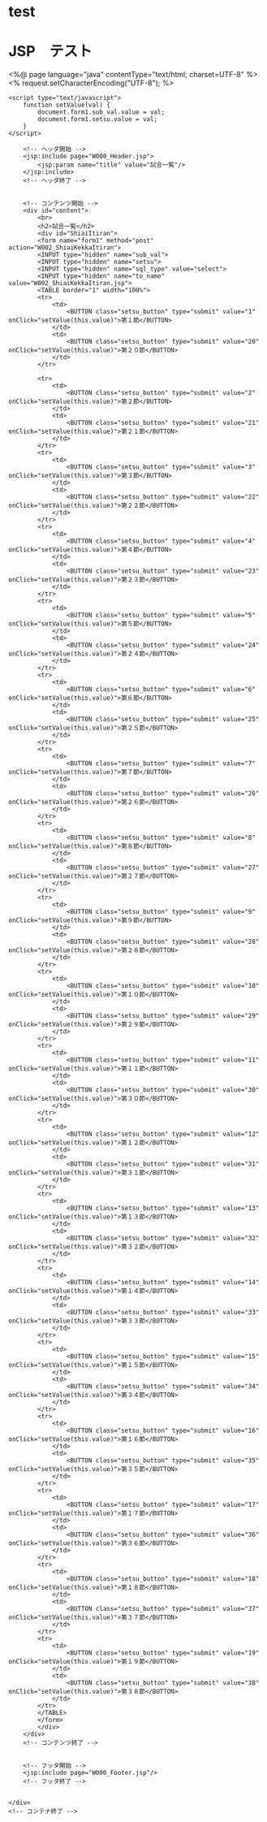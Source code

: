 # test
# JSP　テスト

<%@ page language="java" contentType="text/html; charset=UTF-8" %>
<% request.setCharacterEncoding("UTF-8"); %>
<!DOCTYPE html PUBLIC "-//W3C//DTD HTML 4.01 Transitional//EN" "http://www.w3.org/TR/html4/loose.dtd">
<html>
<head>
	<link rel="Stylesheet" href="${pageContext.request.contextPath}/Style.css" type="text/css">

	<script type="text/javascript">
		function setValue(val) {
			document.form1.sub_val.value = val;
			document.form1.setsu.value = val;
		}
	</script>

</head>
<body>
 	<!-- コンテナ開始 -->
	<div id="container">

		<!-- ヘッダ開始 -->
		<jsp:include page="W000_Header.jsp">
 			<jsp:param name="title" value="試合一覧"/>
 		</jsp:include>
		<!-- ヘッダ終了 -->


		<!-- コンテンツ開始 -->
		<div id="content">
			<br>
			<h2>試合一覧</h2>
			<div id="ShiaiItiran">
			<form name="form1" method="post" action="W002_ShiaiKekkaItiran">
			<INPUT type="hidden" name="sub_val">
			<INPUT type="hidden" name="setsu">
			<INPUT type="hidden" name="sql_type" value="select">
			<INPUT type="hidden" name="to_name" value="W002_ShiaiKekkaItiran.jsp">
			<TABLE border="1" width="100%">
			<tr>
				<td>
					<BUTTON class="setsu_button" type="submit" value="1"  onClick="setValue(this.value)">第１節</BUTTON>
				</td>
				<td>
					<BUTTON class="setsu_button" type="submit" value="20"  onClick="setValue(this.value)">第２０節</BUTTON>
				</td>
			</tr>

			<tr>
				<td>
					<BUTTON class="setsu_button" type="submit" value="2"  onClick="setValue(this.value)">第２節</BUTTON>
				</td>
				<td>
					<BUTTON class="setsu_button" type="submit" value="21"  onClick="setValue(this.value)">第２１節</BUTTON>
				</td>
			</tr>
			<tr>
				<td>
					<BUTTON class="setsu_button" type="submit" value="3"  onClick="setValue(this.value)">第３節</BUTTON>
				</td>
				<td>
					<BUTTON class="setsu_button" type="submit" value="22"  onClick="setValue(this.value)">第２２節</BUTTON>
				</td>
			</tr>
			<tr>
				<td>
					<BUTTON class="setsu_button" type="submit" value="4"  onClick="setValue(this.value)">第４節</BUTTON>
				</td>
				<td>
					<BUTTON class="setsu_button" type="submit" value="23"  onClick="setValue(this.value)">第２３節</BUTTON>
				</td>
			</tr>
			<tr>
				<td>
					<BUTTON class="setsu_button" type="submit" value="5"  onClick="setValue(this.value)">第５節</BUTTON>
				</td>
				<td>
					<BUTTON class="setsu_button" type="submit" value="24"  onClick="setValue(this.value)">第２４節</BUTTON>
				</td>
			</tr>
			<tr>
				<td>
					<BUTTON class="setsu_button" type="submit" value="6"  onClick="setValue(this.value)">第６節</BUTTON>
				</td>
				<td>
					<BUTTON class="setsu_button" type="submit" value="25"  onClick="setValue(this.value)">第２５節</BUTTON>
				</td>
			</tr>
			<tr>
				<td>
					<BUTTON class="setsu_button" type="submit" value="7"  onClick="setValue(this.value)">第７節</BUTTON>
				</td>
				<td>
					<BUTTON class="setsu_button" type="submit" value="26"  onClick="setValue(this.value)">第２６節</BUTTON>
				</td>
			</tr>
			<tr>
				<td>
					<BUTTON class="setsu_button" type="submit" value="8"  onClick="setValue(this.value)">第８節</BUTTON>
				</td>
				<td>
					<BUTTON class="setsu_button" type="submit" value="27"  onClick="setValue(this.value)">第２７節</BUTTON>
				</td>
			</tr>
			<tr>
				<td>
					<BUTTON class="setsu_button" type="submit" value="9"  onClick="setValue(this.value)">第９節</BUTTON>
				</td>
				<td>
					<BUTTON class="setsu_button" type="submit" value="28"  onClick="setValue(this.value)">第２８節</BUTTON>
				</td>
			</tr>
			<tr>
				<td>
					<BUTTON class="setsu_button" type="submit" value="10"  onClick="setValue(this.value)">第１０節</BUTTON>
				</td>
				<td>
					<BUTTON class="setsu_button" type="submit" value="29"  onClick="setValue(this.value)">第２９節</BUTTON>
				</td>
			</tr>
			<tr>
				<td>
					<BUTTON class="setsu_button" type="submit" value="11"  onClick="setValue(this.value)">第１１節</BUTTON>
				</td>
				<td>
					<BUTTON class="setsu_button" type="submit" value="30"  onClick="setValue(this.value)">第３０節</BUTTON>
				</td>
			</tr>
			<tr>
				<td>
					<BUTTON class="setsu_button" type="submit" value="12"  onClick="setValue(this.value)">第１２節</BUTTON>
				</td>
				<td>
					<BUTTON class="setsu_button" type="submit" value="31"  onClick="setValue(this.value)">第３１節</BUTTON>
				</td>
			</tr>
			<tr>
				<td>
					<BUTTON class="setsu_button" type="submit" value="13"  onClick="setValue(this.value)">第１３節</BUTTON>
				</td>
				<td>
					<BUTTON class="setsu_button" type="submit" value="32"  onClick="setValue(this.value)">第３２節</BUTTON>
				</td>
			</tr>
			<tr>
				<td>
					<BUTTON class="setsu_button" type="submit" value="14"  onClick="setValue(this.value)">第１４節</BUTTON>
				</td>
				<td>
					<BUTTON class="setsu_button" type="submit" value="33"  onClick="setValue(this.value)">第３３節</BUTTON>
				</td>
			</tr>
			<tr>
				<td>
					<BUTTON class="setsu_button" type="submit" value="15"  onClick="setValue(this.value)">第１５節</BUTTON>
				</td>
				<td>
					<BUTTON class="setsu_button" type="submit" value="34"  onClick="setValue(this.value)">第３４節</BUTTON>
				</td>
			</tr>
			<tr>
				<td>
					<BUTTON class="setsu_button" type="submit" value="16"  onClick="setValue(this.value)">第１６節</BUTTON>
				</td>
				<td>
					<BUTTON class="setsu_button" type="submit" value="35"  onClick="setValue(this.value)">第３５節</BUTTON>
				</td>
			</tr>
			<tr>
				<td>
					<BUTTON class="setsu_button" type="submit" value="17"  onClick="setValue(this.value)">第１７節</BUTTON>
				</td>
				<td>
					<BUTTON class="setsu_button" type="submit" value="36"  onClick="setValue(this.value)">第３６節</BUTTON>
				</td>
			</tr>
			<tr>
				<td>
					<BUTTON class="setsu_button" type="submit" value="18"  onClick="setValue(this.value)">第１８節</BUTTON>
				</td>
				<td>
					<BUTTON class="setsu_button" type="submit" value="37"  onClick="setValue(this.value)">第３７節</BUTTON>
				</td>
			</tr>
			<tr>
				<td>
					<BUTTON class="setsu_button" type="submit" value="19"  onClick="setValue(this.value)">第１９節</BUTTON>
				</td>
				<td>
					<BUTTON class="setsu_button" type="submit" value="38"  onClick="setValue(this.value)">第３８節</BUTTON>
				</td>
			</tr>
			</TABLE>
			</form>
			</div>
		</div>
		<!-- コンテンツ終了 -->


		<!-- フッタ開始 -->
		<jsp:include page="W000_Footer.jsp"/>
		<!-- フッタ終了 -->


	</div>
	<!-- コンテナ終了 -->

</body>
</html>
